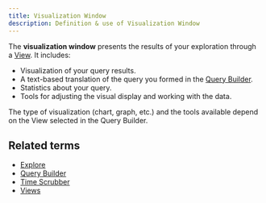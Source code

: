 ```yaml
---
title: Visualization Window 
description: Definition & use of Visualization Window 
---
```

The **visualization window** presents the results of your exploration through a [View](../views). It includes:

- Visualization of your query results.
- A text-based translation of the query you formed in the [Query Builder](../query-builder).
- Statistics about your query.
- Tools for adjusting the visual display and working with the data.

The type of visualization (chart, graph, etc.) and the tools available depend on the View selected in the Query Builder.

## Related terms

- [Explore](../explore)
- [Query Builder](../query-builder)
- [Time Scrubber](../time-scrubber)
- [Views](../views)